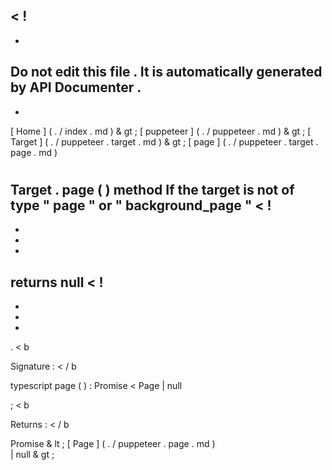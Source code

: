<
!
-
-
Do
not
edit
this
file
.
It
is
automatically
generated
by
API
Documenter
.
-
-
>
[
Home
]
(
.
/
index
.
md
)
&
gt
;
[
puppeteer
]
(
.
/
puppeteer
.
md
)
&
gt
;
[
Target
]
(
.
/
puppeteer
.
target
.
md
)
&
gt
;
[
page
]
(
.
/
puppeteer
.
target
.
page
.
md
)
#
#
Target
.
page
(
)
method
If
the
target
is
not
of
type
"
page
"
or
"
background_page
"
<
!
-
-
-
-
>
returns
null
<
!
-
-
-
-
>
.
<
b
>
Signature
:
<
/
b
>
typescript
page
(
)
:
Promise
<
Page
|
null
>
;
<
b
>
Returns
:
<
/
b
>
Promise
&
lt
;
[
Page
]
(
.
/
puppeteer
.
page
.
md
)
\
|
null
&
gt
;
